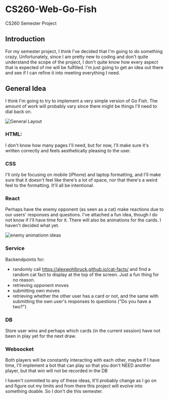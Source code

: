 # CS260-Web-Go-Fish
CS260 Semester Project
## Introduction
For my semester project, I think I've decided that I'm going to do something crazy. Unfortunately, since I am pretty new to coding and don't quite understand the scope of the project, I don't quite know how every aspect that is expected of me will be fulfilled. I'm just going to get an idea out there and see if I can refine it into meeting everything I need. 
## General Idea
I think I'm going to try to implement a very simple version of Go Fish. The amount of work will probably vary since there might be things I'll need to dial back on.

![General Layout](https://github.com/user-attachments/assets/e8209a70-798f-4288-9774-840ee9278096)


### HTML:
I don't know how many pages I'll need, but for now, I'll make sure it's written correctly and feels aesthetically pleasing to the user.

### CSS
I'll only be focusing on mobile (iPhone) and laptop formatting, and I'll make sure that it doesn't feel like there's a lot of space, nor that there's a weird feel to the formatting. It'll all be intentional. 

### React
Perhaps have the enemy opponent (as seen as a cat) make reactions due to our users' responses and questions. I've attached a fun idea, though I do not know if I'll have time for it. There will also be animations for the cards. I haven't decided what yet.

![enemy animationn ideas](https://github.com/user-attachments/assets/6dd88127-6eef-4a2d-a30a-b019617ec06d)

### Service
Backendpoints for:
* randomly call https://alexwohlbruck.github.io/cat-facts/ and find a random cat fact to display at the top of the screen. Just a fun thing for no reason.
* retrieving opponent moves
* submitting own moves
* retrieving whether the other user has a card or not, and the same with submitting the own user's responses to questions ("Do you have a two?")

### DB 
Store user wins and perhaps which cards (in the current session) have not been in play yet for the next draw.

### Websocket 
Both players will be constantly interacting with each other, maybe if I have time, I'll implement a bot that can play so that you don't NEED another player, but that win will not be recorded in the DB


I haven't commited to any of these ideas, It'll probably change as I go on and figure out my limits and from there this project will evolve into something doable. So I don't die this semester.
